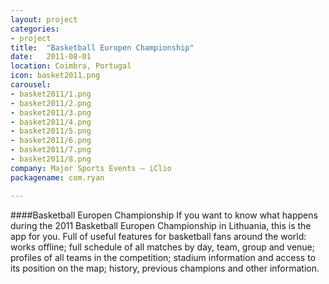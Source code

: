 ```yaml
---
layout: project
categories:
- project
title:  "Basketball Europen Championship"
date:   2011-08-01
location: Coimbra, Portugal
icon: basket2011.png
carousel:
- basket2011/1.png
- basket2011/2.png
- basket2011/3.png
- basket2011/4.png
- basket2011/5.png
- basket2011/6.png
- basket2011/7.png
- basket2011/8.png
company: Major Sports Events – iClio
packagename: com.ryan

---
```

####Basketball Europen Championship
If you want to know what happens during the 2011 Basketball Europen Championship in Lithuania, this is the app for you. Full of useful features for basketball fans around the world: works offline; full schedule of all matches by day, team, group and venue; profiles of all teams in the competition; stadium information and access to its position on the map; history, previous champions and other information.
